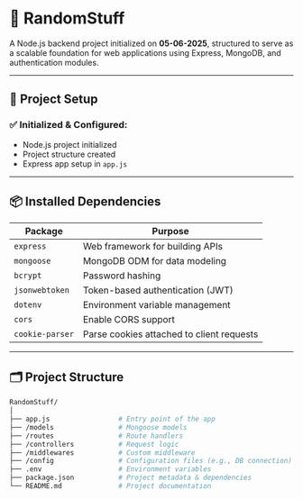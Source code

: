 # 🧪 RandomStuff

A Node.js backend project initialized on **05-06-2025**, structured to serve as a scalable foundation for web applications using Express, MongoDB, and authentication modules.

---

## 📁 Project Setup

### ✅ Initialized & Configured:
- Node.js project initialized
- Project structure created
- Express app setup in `app.js`

---

## 📦 Installed Dependencies

| Package         | Purpose                                     |
|-----------------|---------------------------------------------|
| `express`       | Web framework for building APIs             |
| `mongoose`      | MongoDB ODM for data modeling               |
| `bcrypt`        | Password hashing                            |
| `jsonwebtoken`  | Token-based authentication (JWT)            |
| `dotenv`        | Environment variable management             |
| `cors`          | Enable CORS support                         |
| `cookie-parser` | Parse cookies attached to client requests   |

---

## 🗂️ Project Structure

```bash
RandomStuff/
│
├── app.js                 # Entry point of the app
├── /models                # Mongoose models
├── /routes                # Route handlers
├── /controllers           # Request logic
├── /middlewares           # Custom middleware
├── /config                # Configuration files (e.g., DB connection)
├── .env                   # Environment variables
├── package.json           # Project metadata & dependencies
└── README.md              # Project documentation
